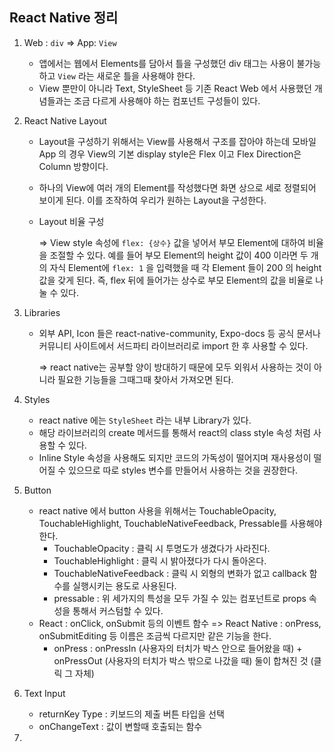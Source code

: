 ## React Native 정리

1. Web : `div` => App: `View`

   - 앱에서는 웹에서 Elements를 담아서 틀을 구성했던 div 태그는 사용이 불가능하고 `View` 라는 새로운 틀을 사용해야 한다. 
   - View 뿐만이 아니라 Text, StyleSheet 등 기존 React Web 에서 사용했던 개념들과는 조금 다르게 사용해야 하는 컴포넌트 구성들이 있다.

2. React Native Layout

   - Layout을 구성하기 위해서는 View를 사용해서 구조를 잡아야 하는데 모바일 App 의 경우 View의 기본 display style은 Flex 이고 Flex Direction은 Column 방향이다.

   - 하나의 View에 여러 개의 Element를 작성했다면 화면 상으로 세로 정렬되어 보이게 된다. 이를 조작하여 우리가 원하는 Layout을 구성한다.

   - Layout 비율 구성

     => View style 속성에 `flex: {상수}` 값을 넣어서 부모 Element에 대하여 비율을 조절할 수 있다. 예를 들어 부모 Element의 height 값이 400 이라면 두 개의 자식 Element에 `flex: 1` 을 입력했을 때 각 Element 들이 200 의 height 값을 갖게 된다. 즉, flex 뒤에 들어가는 상수로 부모 Element의 값을 비율로 나눌 수 있다.

3. Libraries

   - 외부 API, Icon 들은 react-native-community, Expo-docs 등 공식 문서나 커뮤니티 사이트에서 서드파티 라이브러리로 import 한 후 사용할 수 있다. 

     => react native는 공부할 양이 방대하기 때문에 모두 외워서 사용하는 것이 아니라 필요한 기능들을 그때그때 찾아서 가져오면 된다.

4. Styles

   - react native 에는 `StyleSheet` 라는 내부 Library가 있다. 
   - 해당 라이브러리의 create 메서드를 통해서 react의 class style 속성 처럼 사용할 수 있다.
   - Inline Style 속성을 사용해도 되지만 코드의 가독성이 떨어지며 재사용성이 떨어질 수 있으므로 따로 styles 변수를 만들어서 사용하는 것을 권장한다.

5. Button

   - react native 에서 button 사용을 위해서는 TouchableOpacity, TouchableHighlight,  TouchableNativeFeedback, Pressable를 사용해야 한다.
     - TouchableOpacity : 클릭 시 투명도가 생겼다가 사라진다.
     - TouchableHighlight : 클릭 시 밝아졌다가 다시 돌아온다.
     - TouchableNativeFeedback : 클릭 시 외형의 변화가 없고 callback 함수를 실행시키는 용도로 사용된다.
     - pressable : 위 세가지의 특성을 모두 가질 수 있는 컴포넌트로 props 속성을 통해서 커스텀할 수 있다.
   - React : onClick, onSubmit 등의 이벤트 함수 
     => React Native : onPress, onSubmitEditing 등 이름은 조금씩 다르지만 같은 기능을 한다.
     - onPress : onPressIn (사용자의 터치가 박스 안으로 들어왔을 때) + onPressOut (사용자의 터치가 박스 밖으로 나갔을 때) 둘이 합쳐진 것 (클릭 그 자체)

6. Text Input

   - returnKey Type : 키보드의 제출 버튼 타입을 선택
   - onChangeText : 값이 변할때 호출되는 함수

7. 
